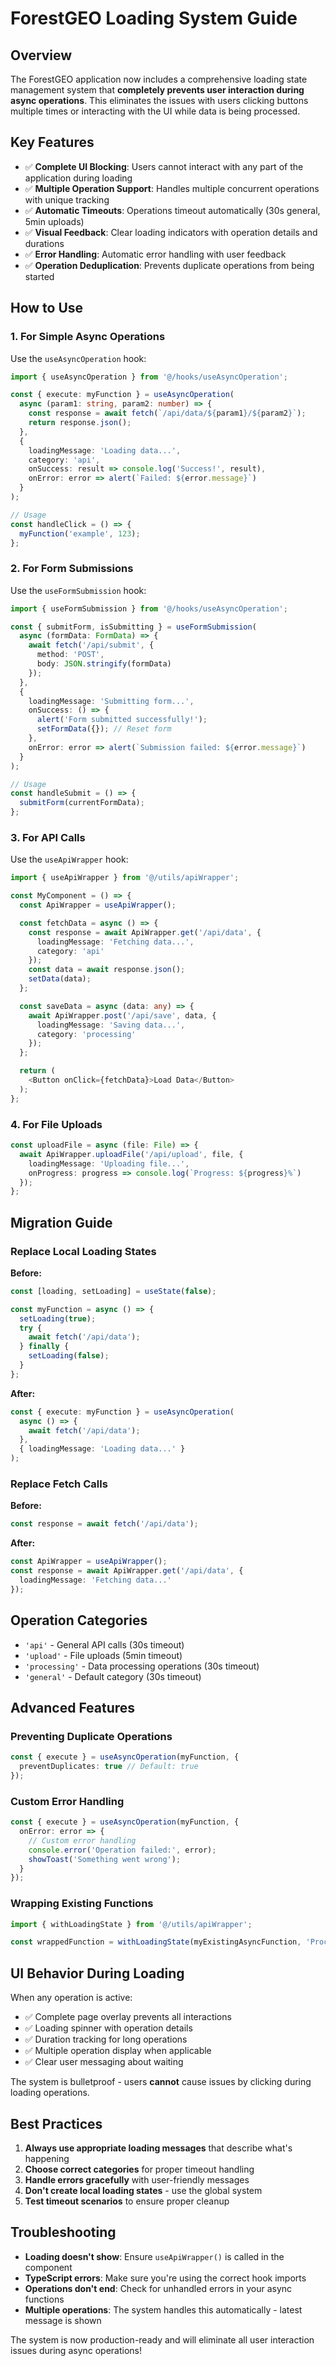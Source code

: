 # ForestGEO Loading System Guide

## Overview

The ForestGEO application now includes a comprehensive loading state management system that **completely prevents user interaction during async operations**. This eliminates the issues with users clicking buttons multiple times or interacting with the UI while data is being processed.

## Key Features

- ✅ **Complete UI Blocking**: Users cannot interact with any part of the application during loading
- ✅ **Multiple Operation Support**: Handles multiple concurrent operations with unique tracking
- ✅ **Automatic Timeouts**: Operations timeout automatically (30s general, 5min uploads)
- ✅ **Visual Feedback**: Clear loading indicators with operation details and durations
- ✅ **Error Handling**: Automatic error handling with user feedback
- ✅ **Operation Deduplication**: Prevents duplicate operations from being started

## How to Use

### 1. For Simple Async Operations

Use the `useAsyncOperation` hook:

```typescript
import { useAsyncOperation } from '@/hooks/useAsyncOperation';

const { execute: myFunction } = useAsyncOperation(
  async (param1: string, param2: number) => {
    const response = await fetch(`/api/data/${param1}/${param2}`);
    return response.json();
  },
  {
    loadingMessage: 'Loading data...',
    category: 'api',
    onSuccess: result => console.log('Success!', result),
    onError: error => alert(`Failed: ${error.message}`)
  }
);

// Usage
const handleClick = () => {
  myFunction('example', 123);
};
```

### 2. For Form Submissions

Use the `useFormSubmission` hook:

```typescript
import { useFormSubmission } from '@/hooks/useAsyncOperation';

const { submitForm, isSubmitting } = useFormSubmission(
  async (formData: FormData) => {
    await fetch('/api/submit', {
      method: 'POST',
      body: JSON.stringify(formData)
    });
  },
  {
    loadingMessage: 'Submitting form...',
    onSuccess: () => {
      alert('Form submitted successfully!');
      setFormData({}); // Reset form
    },
    onError: error => alert(`Submission failed: ${error.message}`)
  }
);

// Usage
const handleSubmit = () => {
  submitForm(currentFormData);
};
```

### 3. For API Calls

Use the `useApiWrapper` hook:

```typescript
import { useApiWrapper } from '@/utils/apiWrapper';

const MyComponent = () => {
  const ApiWrapper = useApiWrapper();

  const fetchData = async () => {
    const response = await ApiWrapper.get('/api/data', {
      loadingMessage: 'Fetching data...',
      category: 'api'
    });
    const data = await response.json();
    setData(data);
  };

  const saveData = async (data: any) => {
    await ApiWrapper.post('/api/save', data, {
      loadingMessage: 'Saving data...',
      category: 'processing'
    });
  };

  return (
    <Button onClick={fetchData}>Load Data</Button>
  );
};
```

### 4. For File Uploads

```typescript
const uploadFile = async (file: File) => {
  await ApiWrapper.uploadFile('/api/upload', file, {
    loadingMessage: 'Uploading file...',
    onProgress: progress => console.log(`Progress: ${progress}%`)
  });
};
```

## Migration Guide

### Replace Local Loading States

**Before:**

```typescript
const [loading, setLoading] = useState(false);

const myFunction = async () => {
  setLoading(true);
  try {
    await fetch('/api/data');
  } finally {
    setLoading(false);
  }
};
```

**After:**

```typescript
const { execute: myFunction } = useAsyncOperation(
  async () => {
    await fetch('/api/data');
  },
  { loadingMessage: 'Loading data...' }
);
```

### Replace Fetch Calls

**Before:**

```typescript
const response = await fetch('/api/data');
```

**After:**

```typescript
const ApiWrapper = useApiWrapper();
const response = await ApiWrapper.get('/api/data', {
  loadingMessage: 'Fetching data...'
});
```

## Operation Categories

- `'api'` - General API calls (30s timeout)
- `'upload'` - File uploads (5min timeout)
- `'processing'` - Data processing operations (30s timeout)
- `'general'` - Default category (30s timeout)

## Advanced Features

### Preventing Duplicate Operations

```typescript
const { execute } = useAsyncOperation(myFunction, {
  preventDuplicates: true // Default: true
});
```

### Custom Error Handling

```typescript
const { execute } = useAsyncOperation(myFunction, {
  onError: error => {
    // Custom error handling
    console.error('Operation failed:', error);
    showToast('Something went wrong');
  }
});
```

### Wrapping Existing Functions

```typescript
import { withLoadingState } from '@/utils/apiWrapper';

const wrappedFunction = withLoadingState(myExistingAsyncFunction, 'Processing...', 'processing');
```

## UI Behavior During Loading

When any operation is active:

- ✅ Complete page overlay prevents all interactions
- ✅ Loading spinner with operation details
- ✅ Duration tracking for long operations
- ✅ Multiple operation display when applicable
- ✅ Clear user messaging about waiting

The system is bulletproof - users **cannot** cause issues by clicking during loading operations.

## Best Practices

1. **Always use appropriate loading messages** that describe what's happening
2. **Choose correct categories** for proper timeout handling
3. **Handle errors gracefully** with user-friendly messages
4. **Don't create local loading states** - use the global system
5. **Test timeout scenarios** to ensure proper cleanup

## Troubleshooting

- **Loading doesn't show**: Ensure `useApiWrapper()` is called in the component
- **TypeScript errors**: Make sure you're using the correct hook imports
- **Operations don't end**: Check for unhandled errors in your async functions
- **Multiple operations**: The system handles this automatically - latest message is shown

The system is now production-ready and will eliminate all user interaction issues during async operations!
